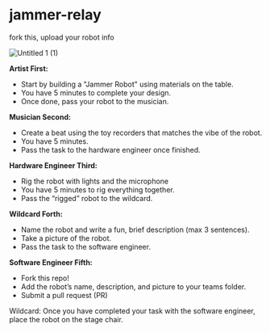 # jammer-relay
fork this, upload your robot info

![Untitled 1 (1)](https://github.com/user-attachments/assets/1c1ff6e6-2291-4395-b149-537053724b23)

**Artist First:**

- Start by building a "Jammer Robot" using materials on the table.
- You have 5 minutes to complete your design.
- Once done, pass your robot to the musician.

**Musician Second:**

- Create a beat using the toy recorders that matches the vibe of the robot.
- You have 5 minutes.
- Pass the task to the hardware engineer once finished.

**Hardware Engineer Third:**

- Rig the robot with lights and the microphone
- You have 5 minutes to rig everything together.
- Pass the “rigged” robot to the wildcard.

**Wildcard Forth:**

- Name the robot and write a fun, brief description (max 3 sentences).
- Take a picture of the robot.
- Pass the task to the software engineer.

**Software Engineer Fifth:**

- Fork this repo!
- Add the robot’s name, description, and picture to your teams folder.
- Submit a pull request (PR)

Wildcard: Once you have completed your task with the software engineer, place the robot on the stage chair.
